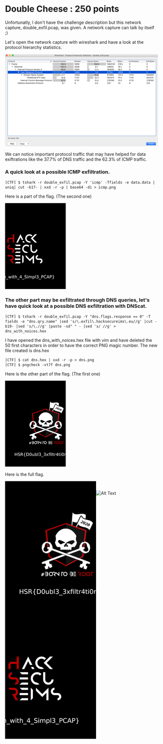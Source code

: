 # Double Cheese : 250 points

Unfortunatly, I don't have the challenge description but this network capture, double_exfil.pcap, was given. A network capture can talk by itself ;)

Let's open the network capture with wireshark and have a look at the protocol hierarchy statistics.

![Image](./Images/protocol_hierarchy_stat.png)

We can notice important protocol traffic that may have helped for data exiftrations like the 37.7% of DNS traffic and the 62.3% of ICMP traffic.

### A quick look at a possible ICMP exfiltration.

```shell
[CTF] $ tshark -r double_exfil.pcap -Y 'icmp' -Tfields -e data.data | uniq| cut -b17- | xxd -r -p | base64 -di > icmp.png
```

Here is a part of the flag. (The second one)

<img src="./Images/icmp.png" alt="drawing" width="200"/>


### The other part may be exfiltrated through DNS queries, let's have quick look at a possible DNS exfiltration with DNScat.

```shell
[CTF] $ tshark -r double_exfil.pcap -Y "dns.flags.response == 0" -T fields -e "dns.qry.name" |sed 's/\.exfil\.hacksecureims\.eu//g' |cut -b19- |sed 's/\.//g' |paste -sd" " - |sed 's/ //g' > dns_with_noices.hex
```

I have opened the dns_with_noices.hex file with vim and have deleted the 50 first characters in order to have the correct PNG magic number.
The new file created is dns.hex

```shell 
[CTF] $ cat dns.hex | xxd -r -p > dns.png
[CTF] $ pngcheck -vt7f dns.png
```

Here is the other part of the flag. (The first one)

<img src="./Images/dns.png" alt="drawing" width="200"/>


Here is the full flag.

<img src="./Images/dns.png" align="left" width="300" >
<img src="./Images/icmp.png" align="left" width="300" >

<br>

![Alt Text](https://regmedia.co.uk/2014/09/11/fgvfvfbvfgvgv.gif?x=648&y=348&crop=1)

<br/>
